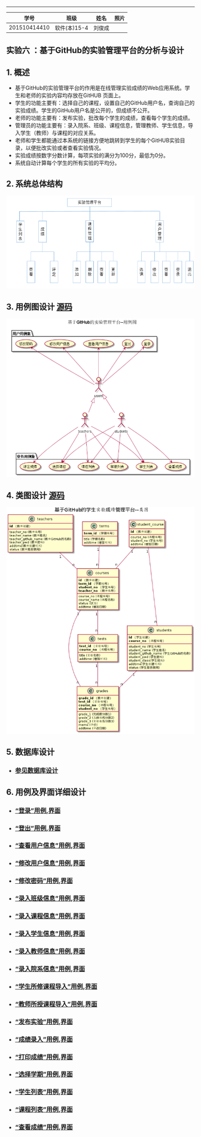
--------------------------
|学号|班级|姓名|照片|
|:-------:|:-------------: | :----------:|:---:|
|201510414410|软件(本)15-4|刘俊成||

实验六 ：基于GitHub的实验管理平台的分析与设计
------------

## 1. 概述
- 基于GitHub的实验管理平台的作用是在线管理实验成绩的Web应用系统。学生和老师的实验内容均存放在GitHUB
页面上。
- 学生的功能主要有：选择自己的课程，设置自己的GitHub用户名，查询自己的实验成绩。学生的GitHub用户名是公开的，但成绩不公开。
- 老师的功能主要有：发布实验，批改每个学生的成绩，查看每个学生的成绩。
- 管理员的功能主要有：录入院系、班级、课程信息，管理教师、学生信息，导入学生（教师）与课程的对应关系。
- 老师和学生都能通过本系统的链接方便地跳转到学生的每个GitHUB实验目录，以便批改实验或者查看实验情况。
- 实验成绩按数字分数计算，每项实验的满分为100分，最低为0分。
- 系统自动计算每个学生的所有实验的平均分。

## 2. 系统总体结构
![](./img/xitong.png)



## 3. 用例图设计 [源码](./src/用例图.puml)
![](./img/yongli.png)

## 4. 类图设计 [源码](./src/类图.puml)
![](./img/leitu.png)

## 5. 数据库设计
- ### [参见数据库设计](./数据库设计.md)

## 6. 用例及界面详细设计

- ### [“登录”用例](./用例/登录.md),[界面](https://987413629.github.io/is_analysis/test6/ui/login_html.html)
- ### [“登出”用例](./用例/登出.md),[界面](https://987413629.github.io/is_analysis/test6/ui/index-student_html.html)
- ### [“查看用户信息”用例](./用例/查看用户信息.md),[界面](https://987413629.github.io/is_analysis/test6/ui/index-student_html.html)
- ### [“修改用户信息”用例](./用例/修改用户信息.md),[界面](https://987413629.github.io/is_analysis/test6/ui/index-student_html.html)
- ### [“修改密码”用例](./用例/修改密码.md),[界面](https://987413629.github.io/is_analysis/test6/ui/index-student_html.html)
- ### [“录入班级信息”用例](./用例/录入班级信息.md),[界面](https://987413629.github.io/is_analysis/test6/ui/index-admin_html.html)
- ### [“录入课程信息”用例](./用例/录入课程信息.md),[界面](https://987413629.github.io/is_analysis/test6/ui/index-admin_html.html)
- ### [“录入学生信息”用例](./用例/录入学生信息.md),[界面](https://987413629.github.io/is_analysis/test6/ui/index-admin_html.html)
- ### [“录入教师信息”用例](./用例/录入教师信息.md),[界面](https://987413629.github.io/is_analysis/test6/ui/index-admin_html.html)
- ### [“录入院系信息”用例](./用例/录入院系信息.md),[界面](https://987413629.github.io/is_analysis/test6/ui/index-admin_html.html)
- ### [“学生所修课程导入”用例](./用例/学生所修课程导入.md),[界面](https://987413629.github.io/is_analysis/test6/ui/index-admin_html.html)
- ### [“教师所授课程导入”用例](./用例/教师所授课程导入.md),[界面](https://987413629.github.io/is_analysis/test6/ui/index-admin_html.html)
- ### [“发布实验”用例](./用例/发布实验.md),[界面](https://987413629.github.io/is_analysis/test6/ui/publishtest_html.html)
- ### [“成绩录入”用例](./用例/成绩录入.md),[界面](https://987413629.github.io/is_analysis/test6/ui/correct_html.html)
- ### [“打印成绩”用例](./用例/打印成绩.md),[界面](https://987413629.github.io/is_analysis/test6/ui/index-teacher_html.html)
- ### [“选择学期”用例](./用例/选择学期.md),[界面](https://987413629.github.io/is_analysis/test6/ui/index-teacher_html.html)
- ### [“学生列表”用例](./用例/学生列表.md),[界面](https://987413629.github.io/is_analysis/test6/ui/index-teacher_html.html)
- ### [“课程列表”用例](./用例/课程列表.md),[界面](https://987413629.github.io/is_analysis/test6/ui/index-student_html.html)
- ### [“查看成绩”用例](./用例/查看成绩.md),[界面](https://987413629.github.io/is_analysis/test6/ui/index-student_html.html)
